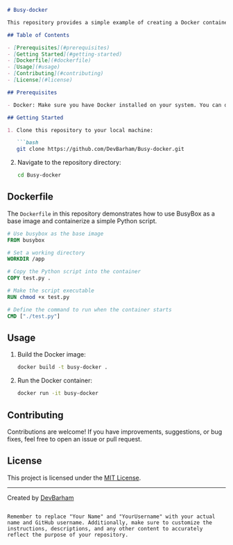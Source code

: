 ```markdown
# Busy-docker

This repository provides a simple example of creating a Docker container using the BusyBox base image. The example demonstrates how to containerize a basic Python script using Docker and BusyBox.

## Table of Contents

- [Prerequisites](#prerequisites)
- [Getting Started](#getting-started)
- [Dockerfile](#dockerfile)
- [Usage](#usage)
- [Contributing](#contributing)
- [License](#license)

## Prerequisites

- Docker: Make sure you have Docker installed on your system. You can download it from the official Docker website: [https://www.docker.com/get-started](https://www.docker.com/get-started)

## Getting Started

1. Clone this repository to your local machine:

   ```bash
   git clone https://github.com/DevBarham/Busy-docker.git
   ```

2. Navigate to the repository directory:

   ```bash
   cd Busy-docker
   ```

## Dockerfile

The `Dockerfile` in this repository demonstrates how to use BusyBox as a base image and containerize a simple Python script.

```Dockerfile
# Use busybox as the base image
FROM busybox

# Set a working directory
WORKDIR /app

# Copy the Python script into the container
COPY test.py .

# Make the script executable
RUN chmod +x test.py

# Define the command to run when the container starts
CMD ["./test.py"]
```

## Usage

1. Build the Docker image:

   ```bash
   docker build -t busy-docker .
   ```

2. Run the Docker container:

   ```bash
   docker run -it busy-docker
   ```

## Contributing

Contributions are welcome! If you have improvements, suggestions, or bug fixes, feel free to open an issue or pull request.

## License

This project is licensed under the [MIT License](LICENSE).

---
Created by [DevBarham](https://github.com/DevBarham)
```

Remember to replace "Your Name" and "YourUsername" with your actual name and GitHub username. Additionally, make sure to customize the instructions, descriptions, and any other content to accurately reflect the purpose of your repository.